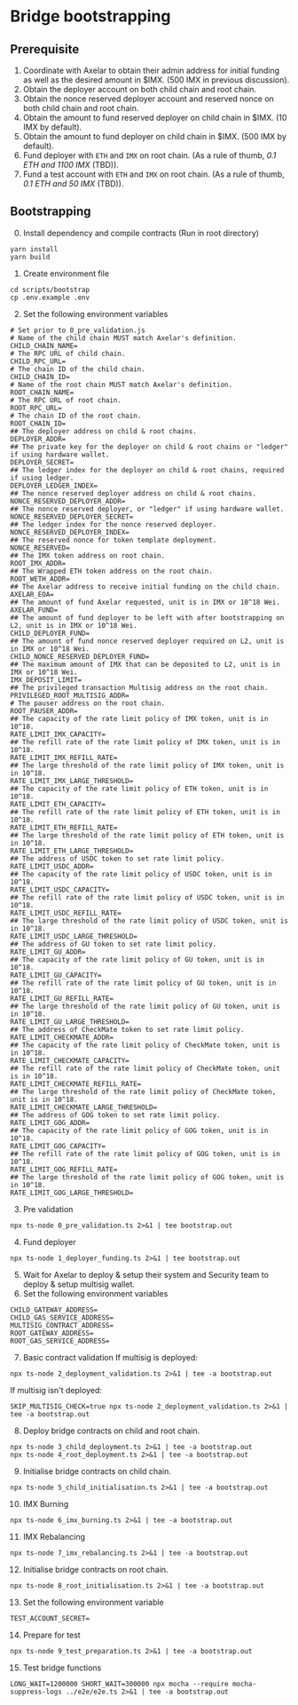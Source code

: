 # Bridge bootstrapping

## Prerequisite
1. Coordinate with Axelar to obtain their admin address for initial funding as well as the desired amount in $IMX. (500 IMX in previous discussion).
2. Obtain the deployer account on both child chain and root chain.
3. Obtain the nonce reserved deployer account and reserved nonce on both child chain and root chain.
4. Obtain the amount to fund reserved deployer on child chain in $IMX. (10 IMX by default).
5. Obtain the amount to fund deployer on child chain in $IMX. (500 IMX by default).
6. Fund deployer with `ETH` and `IMX` on root chain. (As a rule of thumb, _0.1 ETH and 1100 IMX_ (TBD)).
7. Fund a test account with `ETH` and `IMX` on root chain. (As a rule of thumb, _0.1 ETH and 50 IMX_ (TBD)).

## Bootstrapping
0. Install dependency and compile contracts (Run in root directory)
```
yarn install
yarn build
```
1. Create environment file
```
cd scripts/bootstrap
cp .env.example .env
```
2. Set the following environment variables
```
# Set prior to 0_pre_validation.js
# Name of the child chain MUST match Axelar's definition.
CHILD_CHAIN_NAME=
# The RPC URL of child chain.
CHILD_RPC_URL=
# The chain ID of the child chain.
CHILD_CHAIN_ID=
# Name of the root chain MUST match Axelar's definition.
ROOT_CHAIN_NAME=
# The RPC URL of root chain.
ROOT_RPC_URL=
# The chain ID of the root chain.
ROOT_CHAIN_ID=
## The deployer address on child & root chains.
DEPLOYER_ADDR=
## The private key for the deployer on child & root chains or "ledger" if using hardware wallet.
DEPLOYER_SECRET=
## The ledger index for the deployer on child & root chains, required if using ledger.
DEPLOYER_LEDGER_INDEX=
## The nonce reserved deployer address on child & root chains.
NONCE_RESERVED_DEPLOYER_ADDR=
## The nonce reserved deployer, or "ledger" if using hardware wallet.
NONCE_RESERVED_DEPLOYER_SECRET=
## The ledger index for the nonce reserved deployer.
NONCE_RESERVED_DEPLOYER_INDEX=
## The reserved nonce for token template deployment.
NONCE_RESERVED=
## The IMX token address on root chain.
ROOT_IMX_ADDR=
## The Wrapped ETH token address on the root chain.
ROOT_WETH_ADDR=
## The Axelar address to receive initial funding on the child chain.
AXELAR_EOA=
## The amount of fund Axelar requested, unit is in IMX or 10^18 Wei.
AXELAR_FUND=
## The amount of fund deployer to be left with after bootstrapping on L2, unit is in IMX or 10^18 Wei.
CHILD_DEPLOYER_FUND=
## The amount of fund nonce reserved deployer required on L2, unit is in IMX or 10^18 Wei.
CHILD_NONCE_RESERVED_DEPLOYER_FUND=
## The maximum amount of IMX that can be deposited to L2, unit is in IMX or 10^18 Wei.
IMX_DEPOSIT_LIMIT=
## The privileged transaction Multisig address on the root chain.
PRIVILEGED_ROOT_MULTISIG_ADDR=
# The pauser address on the root chain.
ROOT_PAUSER_ADDR=
## The capacity of the rate limit policy of IMX token, unit is in 10^18.
RATE_LIMIT_IMX_CAPACITY=
## The refill rate of the rate limit policy of IMX token, unit is in 10^18.
RATE_LIMIT_IMX_REFILL_RATE=
## The large threshold of the rate limit policy of IMX token, unit is in 10^18.
RATE_LIMIT_IMX_LARGE_THRESHOLD=
## The capacity of the rate limit policy of ETH token, unit is in 10^18.
RATE_LIMIT_ETH_CAPACITY=
## The refill rate of the rate limit policy of ETH token, unit is in 10^18.
RATE_LIMIT_ETH_REFILL_RATE=
## The large threshold of the rate limit policy of ETH token, unit is in 10^18.
RATE_LIMIT_ETH_LARGE_THRESHOLD=
## The address of USDC token to set rate limit policy.
RATE_LIMIT_USDC_ADDR=
## The capacity of the rate limit policy of USDC token, unit is in 10^18.
RATE_LIMIT_USDC_CAPACITY=
## The refill rate of the rate limit policy of USDC token, unit is in 10^18.
RATE_LIMIT_USDC_REFILL_RATE=
## The large threshold of the rate limit policy of USDC token, unit is in 10^18.
RATE_LIMIT_USDC_LARGE_THRESHOLD=
## The address of GU token to set rate limit policy.
RATE_LIMIT_GU_ADDR=
## The capacity of the rate limit policy of GU token, unit is in 10^18.
RATE_LIMIT_GU_CAPACITY=
## The refill rate of the rate limit policy of GU token, unit is in 10^18.
RATE_LIMIT_GU_REFILL_RATE=
## The large threshold of the rate limit policy of GU token, unit is in 10^18.
RATE_LIMIT_GU_LARGE_THRESHOLD=
## The address of CheckMate token to set rate limit policy.
RATE_LIMIT_CHECKMATE_ADDR=
## The capacity of the rate limit policy of CheckMate token, unit is in 10^18.
RATE_LIMIT_CHECKMATE_CAPACITY=
## The refill rate of the rate limit policy of CheckMate token, unit is in 10^18.
RATE_LIMIT_CHECKMATE_REFILL_RATE=
## The large threshold of the rate limit policy of CheckMate token, unit is in 10^18.
RATE_LIMIT_CHECKMATE_LARGE_THRESHOLD=
## The address of GOG token to set rate limit policy.
RATE_LIMIT_GOG_ADDR=
## The capacity of the rate limit policy of GOG token, unit is in 10^18.
RATE_LIMIT_GOG_CAPACITY=
## The refill rate of the rate limit policy of GOG token, unit is in 10^18.
RATE_LIMIT_GOG_REFILL_RATE=
## The large threshold of the rate limit policy of GOG token, unit is in 10^18.
RATE_LIMIT_GOG_LARGE_THRESHOLD=
```
3. Pre validation
```
npx ts-node 0_pre_validation.ts 2>&1 | tee bootstrap.out
```
4. Fund deployer
```
npx ts-node 1_deployer_funding.ts 2>&1 | tee bootstrap.out
```
5. Wait for Axelar to deploy & setup their system and Security team to deploy & setup multisig wallet.
6. Set the following environment variables
```
CHILD_GATEWAY_ADDRESS=
CHILD_GAS_SERVICE_ADDRESS=
MULTISIG_CONTRACT_ADDRESS=
ROOT_GATEWAY_ADDRESS=
ROOT_GAS_SERVICE_ADDRESS=
```
7. Basic contract validation
If multisig is deployed:
```
npx ts-node 2_deployment_validation.ts 2>&1 | tee -a bootstrap.out
```
If multisig isn't deployed:
```
SKIP_MULTISIG_CHECK=true npx ts-node 2_deployment_validation.ts 2>&1 | tee -a bootstrap.out
```
8. Deploy bridge contracts on child and root chain.
```
npx ts-node 3_child_deployment.ts 2>&1 | tee -a bootstrap.out
npx ts-node 4_root_deployment.ts 2>&1 | tee -a bootstrap.out
```
9. Initialise bridge contracts on child chain.
```
npx ts-node 5_child_initialisation.ts 2>&1 | tee -a bootstrap.out
```
10. IMX Burning
```
npx ts-node 6_imx_burning.ts 2>&1 | tee -a bootstrap.out
```
11. IMX Rebalancing
```
npx ts-node 7_imx_rebalancing.ts 2>&1 | tee -a bootstrap.out
```
12. Initialise bridge contracts on root chain.
```
npx ts-node 8_root_initialisation.ts 2>&1 | tee -a bootstrap.out
```
13. Set the following environment variable
```
TEST_ACCOUNT_SECRET=
```
14. Prepare for test
```
npx ts-node 9_test_preparation.ts 2>&1 | tee -a bootstrap.out
```
15. Test bridge functions
```
LONG_WAIT=1200000 SHORT_WAIT=300000 npx mocha --require mocha-suppress-logs ../e2e/e2e.ts 2>&1 | tee -a bootstrap.out
```